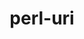 ---
title: "perl-uri"
layout: cache
categories: [package, v0.18.1]
meta: {"versions": ["1.72"], "compilers": ["gcc@=7.3.1"], "oss": ["amzn2"], "platforms": ["linux"], "targets": ["aarch64", "graviton2", "x86_64_v3", "x86_64_v4"], "stacks": ["aws-ahug", "aws-ahug-aarch64", "root"], "num_specs": 4, "num_specs_by_stack": {"root": 4, "aws-ahug-aarch64": 2, "aws-ahug": 2}}
spec_details: [{"hash": "6qcosvadycdzdeyjk5dznm7o5darzun6", "compiler": "gcc@=7.3.1", "versions": ["1.72"], "os": "amzn2", "platform": "linux", "target": "aarch64", "variants": [], "stacks": ["root", "aws-ahug-aarch64"], "size": "-", "tarball": "https://binaries.spack.io/releases/v0.18.1/build_cache/linux-amzn2-aarch64/gcc-7.3.1/perl-uri-1.72/linux-amzn2-aarch64-gcc-7.3.1-perl-uri-1.72-6qcosvadycdzdeyjk5dznm7o5darzun6.spack"}, {"hash": "w25m7zbhodzlimszwth5sahpvr2hor2r", "compiler": "gcc@=7.3.1", "versions": ["1.72"], "os": "amzn2", "platform": "linux", "target": "x86_64_v4", "variants": [], "stacks": ["aws-ahug", "root"], "size": "-", "tarball": "https://binaries.spack.io/releases/v0.18.1/build_cache/linux-amzn2-x86_64_v4/gcc-7.3.1/perl-uri-1.72/linux-amzn2-x86_64_v4-gcc-7.3.1-perl-uri-1.72-w25m7zbhodzlimszwth5sahpvr2hor2r.spack"}, {"hash": "b2r24lyo7wagi35v5spqesojbm77nuy5", "compiler": "gcc@=7.3.1", "versions": ["1.72"], "os": "amzn2", "platform": "linux", "target": "graviton2", "variants": [], "stacks": ["root", "aws-ahug-aarch64"], "size": "-", "tarball": "https://binaries.spack.io/releases/v0.18.1/build_cache/linux-amzn2-graviton2/gcc-7.3.1/perl-uri-1.72/linux-amzn2-graviton2-gcc-7.3.1-perl-uri-1.72-b2r24lyo7wagi35v5spqesojbm77nuy5.spack"}, {"hash": "mzicy2tbkomxiyu57rvdsaclbu7xhnat", "compiler": "gcc@=7.3.1", "versions": ["1.72"], "os": "amzn2", "platform": "linux", "target": "x86_64_v3", "variants": [], "stacks": ["aws-ahug", "root"], "size": "-", "tarball": "https://binaries.spack.io/releases/v0.18.1/build_cache/linux-amzn2-x86_64_v3/gcc-7.3.1/perl-uri-1.72/linux-amzn2-x86_64_v3-gcc-7.3.1-perl-uri-1.72-mzicy2tbkomxiyu57rvdsaclbu7xhnat.spack"}]
---